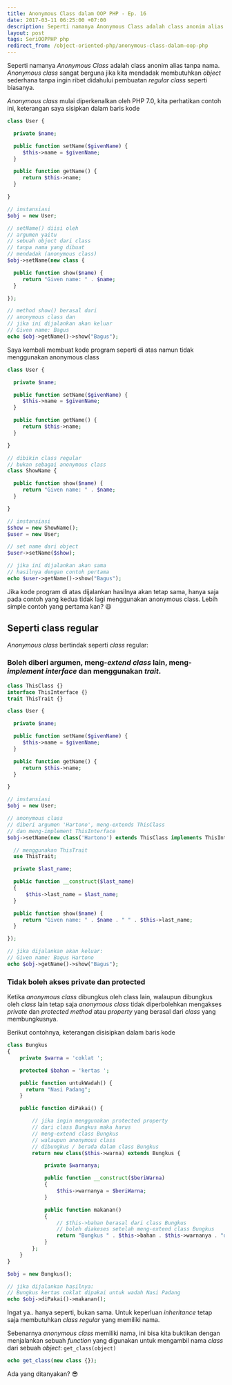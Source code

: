 ```yaml
---
title: Anonymous Class dalam OOP PHP - Ep. 16
date: 2017-03-11 06:25:00 +07:00
description: Seperti namanya Anonymous Class adalah class anonim alias tanpa nama. Anonymous class sangat berguna jika kita mendadak membutuhkan object sederhana tanpa ingin ribet didahului pembuatan regular class seperti biasanya. Anonymous class mulai diperkenalkan oleh PHP 7.0, kita perhatikan contoh ini, keterangan saya sisipkan dalam baris kode
layout: post
tags: SeriOOPPHP php
redirect_from: /object-oriented-php/anonymous-class-dalam-oop-php
---
```


Seperti namanya _Anonymous Class_ adalah class anonim alias tanpa nama. _Anonymous class_ sangat berguna jika kita mendadak membutuhkan _object_ sederhana tanpa ingin ribet didahului pembuatan _regular class_ seperti biasanya.

_Anonymous class_ mulai diperkenalkan oleh PHP 7.0, kita perhatikan contoh ini, keterangan saya sisipkan dalam baris kode

```php
class User {

  private $name;

  public function setName($givenName) {
     $this->name = $givenName;
  }

  public function getName() {
     return $this->name;
  }

}

// instansiasi
$obj = new User;

// setName() diisi oleh
// argumen yaitu
// sebuah object dari class
// tanpa nama yang dibuat
// mendadak (anonymous class)
$obj->setName(new class {

  public function show($name) {
     return "Given name: " . $name;
  }

});

// method show() berasal dari
// anonymous class dan
// jika ini dijalankan akan keluar
// Given name: Bagus
echo $obj->getName()->show("Bagus");
```

Saya kembali membuat kode program seperti di atas namun tidak menggunakan anonymous class

```php
class User {

  private $name;

  public function setName($givenName) {
     $this->name = $givenName;
  }

  public function getName() {
     return $this->name;
  }

}

// dibikin class regular
// bukan sebagai anonymous class
class ShowName {

  public function show($name) {
     return "Given name: " . $name;
  }

}

// instansiasi
$show = new ShowName();
$user = new User;

// set name dari object
$user->setName($show);

// jika ini dijalankan akan sama
// hasilnya dengan contoh pertama
echo $user->getName()->show("Bagus");
```

Jika kode program di atas dijalankan hasilnya akan tetap sama, hanya saja pada contoh yang kedua tidak lagi menggunakan anonymous class. Lebih simple contoh yang pertama kan? 😃

## Seperti class regular
_Anonymous class_ bertindak seperti _class_ regular:
### Boleh diberi argumen, meng-*extend class* lain, meng-*implement interface* dan menggunakan _trait_.

```php
class ThisClass {}
interface ThisInterface {}
trait ThisTrait {}

class User {

  private $name;

  public function setName($givenName) {
     $this->name = $givenName;
  }

  public function getName() {
     return $this->name;
  }

}

// instansiasi
$obj = new User;

// anonymous class
// diberi argumen 'Hartono', meng-extends ThisClass
// dan meng-implement ThisInterface
$obj->setName(new class('Hartono') extends ThisClass implements ThisInterface {

  // menggunakan ThisTrait
  use ThisTrait;

  private $last_name;

  public function __construct($last_name)
  {
      $this->last_name = $last_name;
  }

  public function show($name) {
     return "Given name: " . $name . " " . $this->last_name;
  }

});

// jika dijalankan akan keluar:
// Given name: Bagus Hartono
echo $obj->getName()->show("Bagus");
```

### Tidak boleh akses private dan protected
Ketika _anonymous class_ dibungkus oleh class lain, walaupun dibungkus oleh _class_ lain tetap saja _anonymous class_ tidak diperbolehkan mengakses _private_ dan _protected method_ atau _property_ yang berasal dari _class_ yang membungkusnya.

Berikut contohnya, keterangan disisipkan dalam baris kode
```php
class Bungkus
{
    private $warna = 'coklat ';

    protected $bahan = 'kertas ';

    public function untukWadah() {
      return "Nasi Padang";
    }

    public function diPakai() {

        // jika ingin menggunakan protected property
        // dari class Bungkus maka harus
        // meng-extend class Bungkus
        // walaupun anonymous class
        // dibungkus / berada dalam class Bungkus
        return new class($this->warna) extends Bungkus {

            private $warnanya;

            public function __construct($beriWarna)
            {
                $this->warnanya = $beriWarna;
            }

            public function makanan()
            {
                // $this->bahan berasal dari class Bungkus
                // boleh diakeses setelah meng-extend class Bungkus
                return "Bungkus " . $this->bahan . $this->warnanya . "dipakai untuk wadah " . $this->untukWadah();
            }
        };
    }
}

$obj = new Bungkus();

// jika dijalankan hasilnya:
// Bungkus kertas coklat dipakai untuk wadah Nasi Padang
echo $obj->diPakai()->makanan();
```

Ingat ya.. hanya seperti, bukan sama. Untuk keperluan _inheritance_ tetap saja membutuhkan _class regular_ yang memiliki nama.

Sebenarnya _anonymous class_ memiliki nama, ini bisa kita buktikan dengan menjalankan sebuah _function_ yang digunakan untuk mengambil nama _class_ dari sebuah _object_: `get_class(object)`

```php
echo get_class(new class {});
```

Ada yang ditanyakan? 😎
